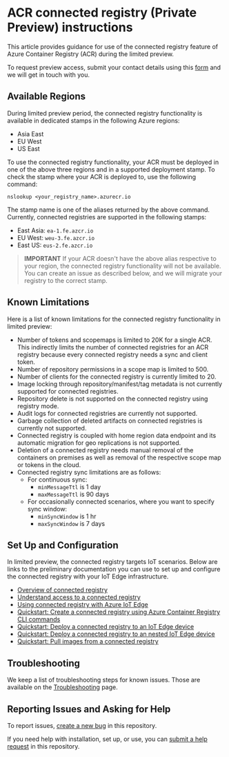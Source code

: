 # ACR connected registry (Private Preview) instructions

This article provides guidance for use of the connected registry feature of Azure Container Registry (ACR) during the limited preview. 

To request preview access, submit your contact details using this [form](https://forms.office.com/Pages/ResponsePage.aspx?id=v4j5cvGGr0GRqy180BHbR1OsLxas9SdIhfyFenqqkolUMkFKMTdDSU45SFQzU0o0WUNROVAySkRINy4u) and we will get in touch with you.

## Available Regions

During limited preview period, the connected registry functionality is available in dedicated stamps in the following Azure regions:

- Asia East
- EU West
- US East

To use the connected registry functionality, your ACR must be deployed in one of the above three regions and in a supported deployment stamp. To check the stamp where your ACR is deployed to, use the following command:

```azurecli
nslookup <your_registry_name>.azurecr.io
```

The stamp name is one of the aliases returned by the above command. Currently, connected registries are supported in the following stamps:

- East Asia: `ea-1.fe.azcr.io`
- EU West: `weu-3.fe.azcr.io`
- East US: `eus-2.fe.azcr.io`

> **IMPORTANT**
> If your ACR doesn't have the above alias respective to your region, the connected registry functionality will not be available. You can create an issue as described below, and we will migrate your registry to the correct stamp.

## Known Limitations

Here is a list of known limitations for the connected registry functionality in limited preview:

- Number of tokens and scopemaps is limited to 20K for a single ACR. This indirectly limits the number of connected registries for an ACR registry because every connected registry needs a sync and client token.
- Number of repository permissions in a scope map is limited to 500.
- Number of clients for the connected registry is currently limited to 20.
- Image locking through repository/manifest/tag metadata is not currently supported for connected registries.
- Repository delete is not supported on the connected registry using registry mode.
- Audit logs for connected registries are currently not supported.
- Garbage collection of deleted artifacts on connected registries is currently not supported.
- Connected registry is coupled with home region data endpoint and its automatic migration for geo replications is not supported.
- Deletion of a connected registry needs manual removal of the containers on premises as well as removal of the respective scope map or tokens in the cloud.
- Connected registry sync limitations are as follows:
  - For continuous sync:
    - `minMessageTtl` is 1 day
    - `maxMessageTtl` is 90 days
  - For occasionally connected scenarios, where you want to specify sync window:
    - `minSyncWindow` is 1 hr
    - `maxSyncWindow` is 7 days

## Set Up and Configuration

In limited preview, the connected registry targets IoT scenarios. Below are links to the preliminary documentation you can use to set up and configure the connected registry with your IoT Edge infrastructure.

- [Overview of connected registry](./intro-connected-registry.md)
- [Understand access to a connected registry](./overview-connected-registry-access.md)
- [Using connected registry with Azure IoT Edge](./overview-connected-registry-and-iot-edge.md)
- [Quickstart: Create a connected registry using Azure Container Registry CLI commands](./quickstart-connected-registry-cli.md)
- [Quickstart: Deploy a connected registry to an IoT Edge device](./quickstart-deploy-connected-registry-iot-edge-cli.md)
- [Quickstart: Deploy a connected registry to an nested IoT Edge device](./quickstart-deploy-connected-quickstart-deploy-connected-registry-nested-iot-edge-cli.md)
- [Quickstart: Pull images from a connected registry](./quickstart-pull-images-from-connected-registry.md)

## Troubleshooting

We keep a list of troubleshooting steps for known issues. Those are available on the [Troubleshooting](./troubleshooting.md) page.

## Reporting Issues and Asking for Help

To report issues, [create a new bug](https://github.com/Azure/acr/issues/new?assignees=toddysm&labels=connected-registry,bug&template=bug_report.md&title=) in this repository.

If you need help with installation, set up, or use, you can [submit a help request](https://github.com/Azure/acr/issues/new?assignees=toddysm&labels=help%20wanted&template=bug_report.md&title=) in this repository.